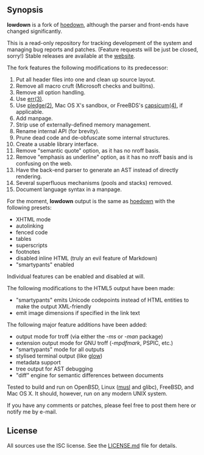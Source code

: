 ## Synopsis

**lowdown** is a fork of [hoedown](https://github.com/hoedown/hoedown),
although the parser and front-ends have changed significantly.

This is a read-only repository for tracking development of the system
and managing bug reports and patches.  (Feature requests will be just be
closed, sorry!) Stable releases are available at the
[website](https://kristaps.bsd.lv/lowdown).

The fork features the following modifications to its predecessor:

1. Put all header files into one and clean up source layout.
2. Remove all macro cruft (Microsoft checks and builtins).
3. Remove all option handling.
4. Use [err(3)](https://man.openbsd.org/err.3).
5. Use [pledge(2)](https://man.openbsd.org/pledge.2), Mac OS X's sandbox,
   or FreeBDS's
   [capsicum(4)](https://www.freebsd.org/cgi/man.cgi?query=capsicum),
   if applicable.
6. Add manpage.
7. Strip use of externally-defined memory management.
8. Rename internal API (for brevity).
9. Prune dead code and de-obfuscate some internal structures.
10. Create a usable library interface.
11. Remove "semantic quote" option, as it has no nroff basis.
12. Remove "emphasis as underline" option, as it has no nroff basis and
    is confusing on the web.
13. Have the back-end parser to generate an AST instead of directly
    rendering.
14. Several superfluous mechanisms (pools and stacks) removed.
15. Document language syntax in a manpage.

For the moment, **lowdown** output is the same as
[hoedown](https://github.com/hoedown/hoedown) with the following presets:

- XHTML mode
- autolinking
- fenced code
- tables
- superscripts
- footnotes
- disabled inline HTML (truly an evil feature of Markdown)
- "smartypants" enabled

Individual features can be enabled and disabled at will.

The following modifications to the HTML5 output have been made:

- "smartypants" emits Unicode codepoints instead of HTML entities to
  make the output XML-friendly
- emit image dimensions if specified in the link text

The following major feature additions have been added:

- output mode for troff (via either the *-ms* or *-man* package)
- extension output mode for GNU troff (*-mpdfmark*, PSPIC, etc.)
- "smartypants" mode for all outputs
- stylised terminal output (like
  [glow](https://github.com/charmbracelet/glow))
- metadata support
- tree output for AST debugging
- "diff" engine for semantic differences between documents

Tested to build and run on OpenBSD, Linux
([musl](https://www.musl-libc.org/) and glibc), FreeBSD, and Mac OS X.
It should, however, run on any modern UNIX system.

If you have any comments or patches, please feel free to post them here
or notify me by e-mail.

## License

All sources use the ISC license.
See the [LICENSE.md](LICENSE.md) file for details.
